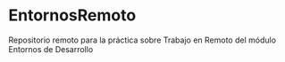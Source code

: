 # EntornosRemoto
Repositorio remoto para la práctica sobre Trabajo en Remoto del módulo Entornos de Desarrollo

